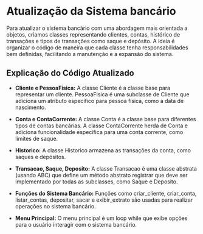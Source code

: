 # Atualização da Sistema bancário 
Para atualizar o sistema bancário com uma abordagem mais orientada a objetos, criamos classes representando clientes, contas, histórico de transações e tipos de transações como saque e depósito. A ideia é organizar o código de maneira que cada classe tenha responsabilidades bem definidas, facilitando a manutenção e a expansão do sistema.
## Explicação do Código Atualizado
* **Cliente e PessoaFisica:** A classe Cliente é a classe base para representar um cliente. PessoaFisica é uma subclasse de Cliente que adiciona um atributo específico para pessoa física, como a data de nascimento.

* **Conta e ContaCorrente:** A classe Conta é a classe base para diferentes tipos de contas bancárias. A classe ContaCorrente herda de Conta e adiciona funcionalidade específica para uma conta corrente, como limites de saque.

* **Historico:** A classe Historico armazena as transações da conta, como saques e depósitos.

* **Transacao, Saque, Deposito:** A classe Transacao é uma classe abstrata (usando ABC) que define um método abstrato registrar que deve ser implementado por todas as subclasses, como Saque e Deposito.

* **Funções do Sistema Bancário:** Funções como criar_cliente, criar_conta, listar_contas, depositar, sacar e exibir_extrato são usadas para realizar operações no sistema bancário.

* **Menu Principal:** O menu principal é um loop while que exibe opções para o usuário interagir com o sistema bancário.








